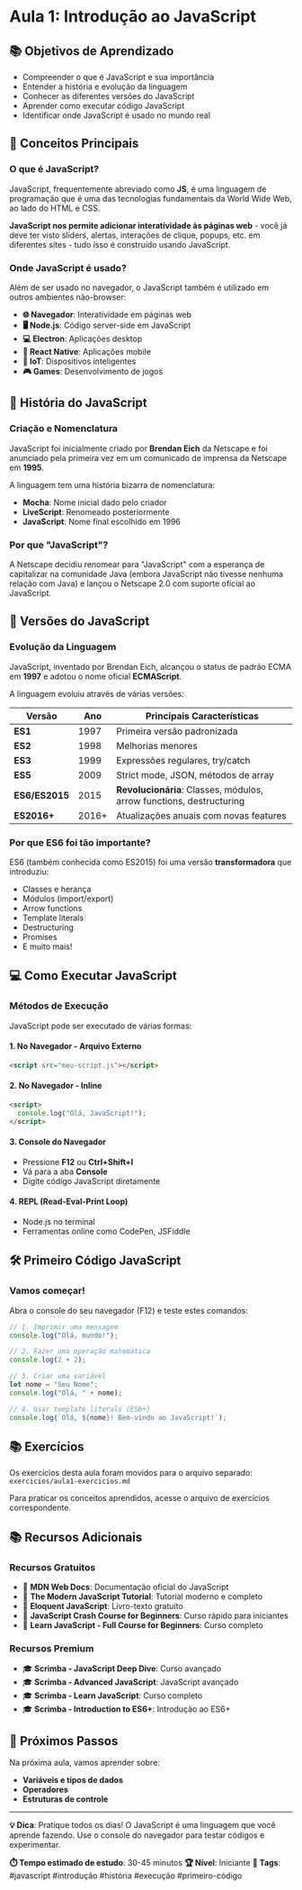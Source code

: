 # Aula 1: Introdução ao JavaScript

## 📚 Objetivos de Aprendizado
- Compreender o que é JavaScript e sua importância
- Entender a história e evolução da linguagem
- Conhecer as diferentes versões do JavaScript
- Aprender como executar código JavaScript
- Identificar onde JavaScript é usado no mundo real

## 🎯 Conceitos Principais

### O que é JavaScript?

JavaScript, frequentemente abreviado como **JS**, é uma linguagem de programação que é uma das tecnologias fundamentais da World Wide Web, ao lado do HTML e CSS. 

**JavaScript nos permite adicionar interatividade às páginas web** - você já deve ter visto sliders, alertas, interações de clique, popups, etc. em diferentes sites - tudo isso é construído usando JavaScript.

### Onde JavaScript é usado?

Além de ser usado no navegador, o JavaScript também é utilizado em outros ambientes não-browser:

- **🌐 Navegador**: Interatividade em páginas web
- **🖥️ Node.js**: Código server-side em JavaScript
- **💻 Electron**: Aplicações desktop
- **📱 React Native**: Aplicações mobile
- **🤖 IoT**: Dispositivos inteligentes
- **🎮 Games**: Desenvolvimento de jogos

## 📖 História do JavaScript

### Criação e Nomenclatura

JavaScript foi inicialmente criado por **Brendan Eich** da Netscape e foi anunciado pela primeira vez em um comunicado de imprensa da Netscape em **1995**.

A linguagem tem uma história bizarra de nomenclatura:
- **Mocha**: Nome inicial dado pelo criador
- **LiveScript**: Renomeado posteriormente
- **JavaScript**: Nome final escolhido em 1996

### Por que "JavaScript"?

A Netscape decidiu renomear para "JavaScript" com a esperança de capitalizar na comunidade Java (embora JavaScript não tivesse nenhuma relação com Java) e lançou o Netscape 2.0 com suporte oficial ao JavaScript.

## 🔄 Versões do JavaScript

### Evolução da Linguagem

JavaScript, inventado por Brendan Eich, alcançou o status de padrão ECMA em **1997** e adotou o nome oficial **ECMAScript**.

A linguagem evoluiu através de várias versões:

| Versão | Ano | Principais Características |
|--------|-----|---------------------------|
| **ES1** | 1997 | Primeira versão padronizada |
| **ES2** | 1998 | Melhorias menores |
| **ES3** | 1999 | Expressões regulares, try/catch |
| **ES5** | 2009 | Strict mode, JSON, métodos de array |
| **ES6/ES2015** | 2015 | **Revolucionária**: Classes, módulos, arrow functions, destructuring |
| **ES2016+** | 2016+ | Atualizações anuais com novas features |

### Por que ES6 foi tão importante?

ES6 (também conhecida como ES2015) foi uma versão **transformadora** que introduziu:
- Classes e herança
- Módulos (import/export)
- Arrow functions
- Template literals
- Destructuring
- Promises
- E muito mais!

## 💻 Como Executar JavaScript

### Métodos de Execução

JavaScript pode ser executado de várias formas:

#### 1. **No Navegador - Arquivo Externo**
```html
<script src="meu-script.js"></script>
```

#### 2. **No Navegador - Inline**
```html
<script>
  console.log("Olá, JavaScript!");
</script>
```

#### 3. **Console do Navegador**
- Pressione **F12** ou **Ctrl+Shift+I**
- Vá para a aba **Console**
- Digite código JavaScript diretamente

#### 4. **REPL (Read-Eval-Print Loop)**
- Node.js no terminal
- Ferramentas online como CodePen, JSFiddle

## 🛠️ Primeiro Código JavaScript

### Vamos começar!

Abra o console do seu navegador (F12) e teste estes comandos:

```javascript
// 1. Imprimir uma mensagem
console.log("Olá, mundo!");

// 2. Fazer uma operação matemática
console.log(2 + 2);

// 3. Criar uma variável
let nome = "Seu Nome";
console.log("Olá, " + nome);

// 4. Usar template literals (ES6+)
console.log(`Olá, ${nome}! Bem-vindo ao JavaScript!`);
```

## 📚 Exercícios

Os exercícios desta aula foram movidos para o arquivo separado: `exercicios/aula1-exercicios.md`

Para praticar os conceitos aprendidos, acesse o arquivo de exercícios correspondente.

## 📚 Recursos Adicionais

### Recursos Gratuitos
- 📖 **MDN Web Docs**: Documentação oficial do JavaScript
- 📖 **The Modern JavaScript Tutorial**: Tutorial moderno e completo
- 📖 **Eloquent JavaScript**: Livro-texto gratuito
- 🎥 **JavaScript Crash Course for Beginners**: Curso rápido para iniciantes
- 🎥 **Learn JavaScript - Full Course for Beginners**: Curso completo

### Recursos Premium
- 🎓 **Scrimba - JavaScript Deep Dive**: Curso avançado
- 🎓 **Scrimba - Advanced JavaScript**: JavaScript avançado
- 🎓 **Scrimba - Learn JavaScript**: Curso completo
- 🎓 **Scrimba - Introduction to ES6+**: Introdução ao ES6+

## 🎯 Próximos Passos

Na próxima aula, vamos aprender sobre:
- **Variáveis e tipos de dados**
- **Operadores**
- **Estruturas de controle**

---

**💡 Dica**: Pratique todos os dias! O JavaScript é uma linguagem que você aprende fazendo. Use o console do navegador para testar códigos e experimentar.

**⏱️ Tempo estimado de estudo**: 30-45 minutos
**🏆 Nível**: Iniciante
**📝 Tags**: #javascript #introdução #história #execução #primeiro-código 